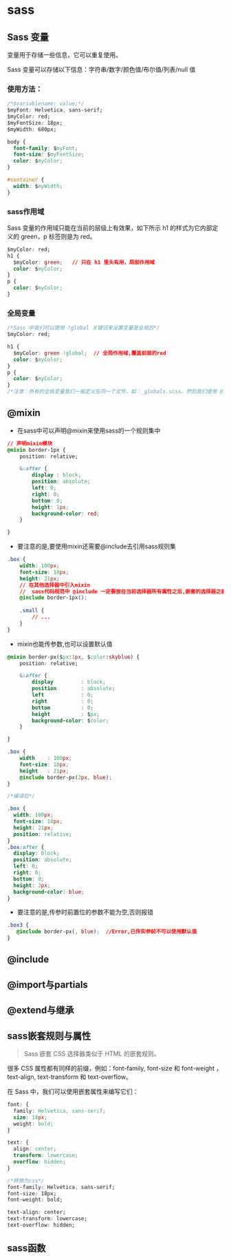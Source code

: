 # sass

## Sass 变量

变量用于存储一些信息，它可以重复使用。

Sass 变量可以存储以下信息：字符串/数字/颜色值/布尔值/列表/null 值

### 使用方法：

```css
/*$variablename: value;*/
$myFont: Helvetica, sans-serif;
$myColor: red;
$myFontSize: 18px;
$myWidth: 680px;

body {
  font-family: $myFont;
  font-size: $myFontSize;
  color: $myColor;
}

#container {
  width: $myWidth;
}
```

### sass作用域

Sass 变量的作用域只能在当前的层级上有效果，如下所示 h1 的样式为它内部定义的 green，p 标签则是为 red。

```css
$myColor: red;
h1 {
  $myColor: green;   // 只在 h1 里头有用，局部作用域
  color: $myColor;
}
p {
  color: $myColor;
}
```

### 全局变量

```css
/*Sass 中我们可以使用 !global 关键词来设置变量是全局的*/
$myColor: red;

h1 {
  $myColor: green !global;  // 全局作用域,覆盖前面的red
  color: $myColor;
}
p {
  color: $myColor;
}
/*注意：所有的全局变量我们一般定义在同一个文件，如：_globals.scss，然后我们使用 @include 来包含该文件*/
```



## @mixin

- 在sass中可以声明@mixin来使用sass的一个规则集中

```css
// 声明mixin模块
@mixin border-1px {
    position: relative;

    &:after {
        display : block;
        position: absolute;
        left: 0;
        right: 0;
        bottom: 0;
        height: 1px;
        background-color: red;
    }

}
```

- 要注意的是,要使用mixin还需要@include去引用sass规则集

```css
.box {
    width: 100px;
    font-size: 18px;
    height: 21px;
    // 在其他选择器中引入mixin
    //  sass代码规范中 @include 一定要放在当前选择器所有属性之后,嵌套的选择器之前
    @include border-1px();
    
    .small {
        // ...
    }
}
```

- mixin也能传参数,也可以设置默认值

```css
@mixin border-px($px:1px, $color:skyblue) {
    position: relative;

    &:after {
        display         : block;
        position        : absolute;
        left            : 0;
        right           : 0;
        bottom          : 0;
        height          : $px;
        background-color: $color;
    }

}

.box {
    width    : 100px;
    font-size: 18px;
    height   : 21px;
    @include border-px(2px, blue);
}

/*编译后*/

.box {
  width: 100px;
  font-size: 18px;
  height: 21px;
  position: relative;
}
.box:after {
  display: block;
  position: absolute;
  left: 0;
  right: 0;
  bottom: 0;
  height: 2px;
  background-color: blue;
}
```

- 要注意的是,传参时前置位的参数不能为空,否则报错

```css
.box3 {
   @include border-px(, blue);  //Error,已传实参前不可以使用默认值
}
```



## @include



## @import与partials



## @extend与继承



## sass嵌套规则与属性

>  Sass 嵌套 CSS 选择器类似于 HTML 的嵌套规则。

很多 CSS 属性都有同样的前缀，例如：font-family, font-size 和 font-weight ， text-align, text-transform 和 text-overflow。

在 Sass 中，我们可以使用嵌套属性来编写它们：

```css
font: {
  family: Helvetica, sans-serif;
  size: 18px;
  weight: bold;
}

text: {
  align: center;
  transform: lowercase;
  overflow: hidden;
}

/*转换为css*/
font-family: Helvetica, sans-serif;
font-size: 18px;
font-weight: bold;

text-align: center;
text-transform: lowercase;
text-overflow: hidden;
```



## sass函数